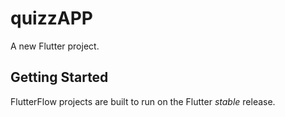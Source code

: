 # quizzAPP

A new Flutter project.

## Getting Started

FlutterFlow projects are built to run on the Flutter _stable_ release.

